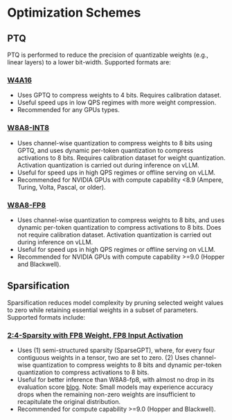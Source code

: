 # Optimization Schemes

## PTQ
PTQ is performed to reduce the precision of quantizable weights (e.g., linear layers) to a lower bit-width. Supported formats are:

### [W4A16](../examples/quantization_w4a16/README.md)
- Uses GPTQ to compress weights to 4 bits. Requires calibration dataset.
- Useful speed ups in low QPS regimes with more weight compression. 
- Recommended for any GPUs types.

### [W8A8-INT8](../examples/quantization_w8a8_int8/README.md)
- Uses channel-wise quantization to compress weights to 8 bits using GPTQ, and uses dynamic per-token quantization to compress activations to 8 bits. Requires calibration dataset for weight quantization. Activation quantization is carried out during inference on vLLM.
- Useful for speed ups in high QPS regimes or offline serving on vLLM. 
- Recommended for NVIDIA GPUs with compute capability <8.9 (Ampere, Turing, Volta, Pascal, or older).

### [W8A8-FP8](../examples/quantization_w8a8_fp8/README.md)
- Uses channel-wise quantization to compress weights to 8 bits, and uses dynamic per-token quantization to compress activations to 8 bits. Does not require calibration dataset. Activation quantization is carried out during inference on vLLM.
- Useful for speed ups in high QPS regimes or offline serving on vLLM. 
- Recommended for NVIDIA GPUs with compute capability >=9.0 (Hopper and Blackwell).

## Sparsification
Sparsification reduces model complexity by pruning selected weight values to zero while retaining essential weights in a subset of parameters. Supported formats include:

### [2:4-Sparsity with FP8 Weight, FP8 Input Activation](../examples/sparse_2of4_quantization_fp8/README.md)
- Uses (1) semi-structured sparsity (SparseGPT), where, for every four contiguous weights in a tensor, two are set to zero. (2) Uses channel-wise quantization to compress weights to 8 bits and dynamic per-token quantization to compress activations to 8 bits.
- Useful for better inference than W8A8-fp8, with almost no drop in its evaluation score [blog](https://neuralmagic.com/blog/24-sparse-llama-fp8-sota-performance-for-nvidia-hopper-gpus/). Note: Small models may experience accuracy drops when the remaining non-zero weights are insufficient to recapitulate the original distribution.
- Recommended for compute capability >=9.0 (Hopper and Blackwell).
